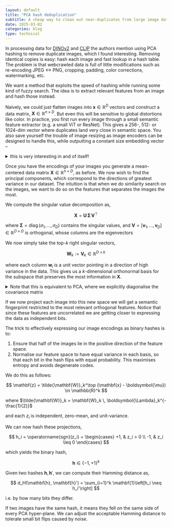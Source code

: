 ```yaml
---
layout: default
title: "PCA hash deduplication"
subtitle: A cheap way to clean out near-duplicates from large image datasets.
date: 2025-03-02
categories: blog
type: technical
---
```


In processing data for [DINOv2](https://arxiv.org/pdf/2304.07193) and [CLIP](https://arxiv.org/pdf/2309.16671v5) the authors mention using PCA hashing to remove duplicate images, which I found interesting. Removing identical copies is easy: hash each image and fast lookup in a hash table. The problem is that webcrawled data is full of little modifications such as re-encoding JPEG <-> PNG, cropping, padding, color corrections, watermarking, etc. 

We want a method that exploits the speed of hashing while running some kind of fuzzy search. The idea is to extract relevant features from an image and hash those instead. 

Naively, we could just flatten images into $\mathbf{x} \in \mathbb{R}^D$ vectors and construct a data matrix, $\mathbf{X} \in \mathbb{R}^{n \times D}$. But even this will be sensitive to global distortions like color. In practice, you first run every image through a small semantic feature extractor (e.g. a small ViT or ResNet). This gives a 256-, 512- or 1024-dim vector where duplicates land very close in semantic space. You also save yourself the trouble of image resizing as image encoders can be designed to handle this, while outputting a constant size embedding vector –
<details>
<summary>this is very interesting in and of itself!</summary>
The trick is to compute a new grid size at inference by bicubically-interpolating the learned 2-D position-embedding map to this new size, flattening it back to a sequence and concatenating the class token’s vector.
</details>

Once you have the encodings of your images you generate a mean-centered data matrix $\mathbf{X} \in \mathbb{R}^{n \times D}$, as before. We now wish to find the principal components, which correspond to the directions of greatest variance in our dataset. The intuition is that when we do similarity search on the images, we want to do so on the features that separates the images the most.

We compute the singular value decomposition as,

$$
\mathbf{X} = \mathbf{U} \, \boldsymbol{\Sigma} \, \mathbf{V}^\top
$$

where $\boldsymbol{\Sigma} = \operatorname{diag}(\sigma_1, \dots, \sigma_D)$ contains the singular values, and $\mathbf{V} = [\mathbf{v}_1, \dots, \mathbf{v}_D] \in \mathbb{R}^{D \times D}$ is orthogonal, whose columns are the eigenvectors

We now simply take the top-$k$ right singular vectors,

$$
\mathbf{W}_k := \mathbf{V}_k \in \mathbb{R}^{D \times k}
$$

where each column $\mathbf{w}_i$ is a unit vector pointing in a direction of high variance in the data. This gives us a $k$-dimensional orthonormal basis for the subspace that preserves the most information in $\mathbf{X}$.

<details>
<summary>Note that this is equivalent to PCA, where we explicitly diagonalise the covariance matrix</summary>
$$
\boldsymbol{\Sigma}_{\text{cov}} = \frac{1}{n - 1} \mathbf{X}^\top \mathbf{X} = \mathbf{V} \, \left( \frac{1}{n - 1} \boldsymbol{\Sigma}^2 \right) \, \mathbf{V}^\top
$$

So the eigenvectors of the covariance matrix are the same as the right singular vectors $\mathbf{V}$, and the eigenvalues are the squared singular values.

We use SVD rather than PCA in practice because we can avoid calculating the numerically unstable $\mathbf{X}^\top \mathbf{X}$, and can be more computationally efficient by directly calculating the top-$k$ singular vectors of $\mathbf{X}$ rather than the full decomposition
</details>

If we now project each image into this new space we will get a semantic fingerprint restricted to the most relevant orthogonal features. Notice that since these features are uncorrelated we are getting closer to expressing the data as independent bits. 

The trick to effectively expressing our image encodings as binary hashes is to:
1. Ensure that half of the images lie in the positive direction of the feature space.
2. Normalise our feature space to have equal variance in each basis, so that each bit in the hash flips with equal probability. This maximises entropy and avoids degenerate codes. 

We do this as follows:

$$
\mathbf{z} = \tilde{\mathbf{W}}_k^\top (\mathbf{x} - \boldsymbol{\mu}) \in \mathbb{R}^k
$$

where $\tilde{\mathbf{W}}_k = \mathbf{W}_k \, \boldsymbol{\Lambda}_k^{-\frac{1}{2}}$

and each $z_i$ is independent, zero-mean, and unit-variance.

We can now hash these projections,

$$
h_i = \operatorname{sgn}(z_i) = 
\begin{cases}
+1, & z_i > 0 \\
-1, & z_i \leq 0
\end{cases}
$$

which yields the binary hash,

$$
\mathbf{h} \in \{-1, +1\}^k
$$

Given two hashes $\mathbf{h}, \mathbf{h}'$, we can compute their Hamming distance as,

$$
d_H(\mathbf{h}, \mathbf{h}') = \sum_{i=1}^k \mathbf{1}\left[h_i \neq h_i'\right]
$$

i.e. by how many bits they differ. 

If two images have the same hash, it means they fell on the same side of every PCA hyper-plane. We can adjust the acceptable Hamming distance to tolerate small bit flips caused by noise.